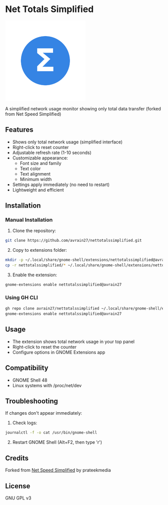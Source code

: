 # Net Totals Simplified

![Extension Icon](https://raw.githubusercontent.com/avrain27/nettotalssimplified/main/images/icon-full.png)

A simplified network usage monitor showing only total data transfer (forked from Net Speed Simplified)

## Features

- Shows only total network usage (simplified interface)
- Right-click to reset counter
- Adjustable refresh rate (1-10 seconds)
- Customizable appearance:
  - Font size and family
  - Text color
  - Text alignment
  - Minimum width
- Settings apply immediately (no need to restart)
- Lightweight and efficient

## Installation

### Manual Installation

1. Clone the repository:
```bash
git clone https://github.com/avrain27/nettotalssimplified.git
```

2. Copy to extensions folder:
```bash
mkdir -p ~/.local/share/gnome-shell/extensions/nettotalssimplified@avrain27
cp -r nettotalssimplified/* ~/.local/share/gnome-shell/extensions/nettotalssimplified@avrain27/
```

3. Enable the extension:
```bash
gnome-extensions enable nettotalssimplified@avrain27
```

### Using GH CLI

```bash
gh repo clone avrain27/nettotalssimplified ~/.local/share/gnome-shell/extensions/nettotalssimplified@avrain27
gnome-extensions enable nettotalssimplified@avrain27
```

## Usage

- The extension shows total network usage in your top panel
- Right-click to reset the counter
- Configure options in GNOME Extensions app

## Compatibility

- GNOME Shell 48
- Linux systems with /proc/net/dev

## Troubleshooting

If changes don't appear immediately:
1. Check logs:
```bash
journalctl -f -o cat /usr/bin/gnome-shell
```
2. Restart GNOME Shell (Alt+F2, then type 'r')

## Credits

Forked from [Net Speed Simplified](https://github.com/prateekmedia/netspeedsimplified) by prateekmedia

## License

GNU GPL v3